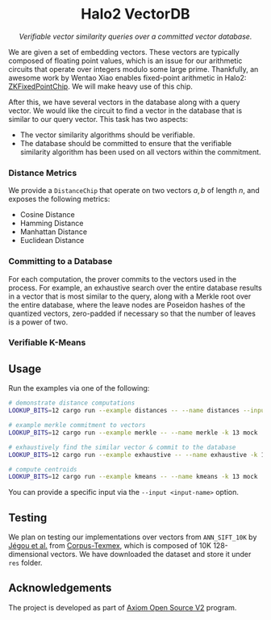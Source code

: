 <p align="center">
  <h1 align="center">
    Halo2 VectorDB
  </h1>
  <p align="center">
    <i>Verifiable vector similarity queries over a committed vector database.</i>
  </p>
</p>

We are given a set of embedding vectors. These vectors are typically composed of floating point values, which is an issue for our arithmetic circuits that operate over integers modulo some large prime. Thankfully, an awesome work by Wentao Xiao enables fixed-point arithmetic in Halo2: [ZKFixedPointChip](https://github.com/DCMMC/ZKFixedPointChip). We will make heavy use of this chip.

After this, we have several vectors in the database along with a query vector. We would like the circuit to find a vector in the database that is similar to our query vector. This task has two aspects:

-   The vector similarity algorithms should be verifiable.
-   The database should be committed to ensure that the verifiable similarity algorithm has been used on all vectors within the commitment.

### Distance Metrics

We provide a `DistanceChip` that operate on two vectors $a, b$ of length $n$, and exposes the following metrics:

-   Cosine Distance
-   Hamming Distance
-   Manhattan Distance
-   Euclidean Distance

### Committing to a Database

For each computation, the prover commits to the vectors used in the process. For example, an exhaustive search over the entire database results in a vector that is most similar to the query, along with a Merkle root over the entire database, where the leave nodes are Poseidon hashes of the quantized vectors, zero-padded if necessary so that the number of leaves is a power of two.

### Verifiable K-Means

## Usage

Run the examples via one of the following:

```sh
# demonstrate distance computations
LOOKUP_BITS=12 cargo run --example distances -- --name distances --input vec4.in -k 13 mock

# example merkle commitment to vectors
LOOKUP_BITS=12 cargo run --example merkle -- --name merkle -k 13 mock

# exhaustively find the similar vector & commit to the database
LOOKUP_BITS=12 cargo run --example exhaustive -- --name exhaustive -k 13 mock

# compute centroids
LOOKUP_BITS=12 cargo run --example kmeans -- --name kmeans -k 13 mock
```

You can provide a specific input via the `--input <input-name>` option.

## Testing

We plan on testing our implementations over vectors from `ANN_SIFT_10K` by [Jégou et al.](https://inria.hal.science/inria-00514462/en) from [Corpus-Texmex](http://corpus-texmex.irisa.fr/), which is composed of 10K 128-dimensional vectors. We have downloaded the dataset and store it under `res` folder.

## Acknowledgements

The project is developed as part of [Axiom Open Source V2](https://www.axiom.xyz/open-source-v2) program.
